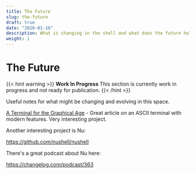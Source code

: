 ```yaml
---
title: The Future
slug: the-future
draft: true
date: "2020-01-16"
description: What is changing in the shell and what does the future hold?
weight: 1
---
```

# The Future

{{< hint warning >}}
**Work In Progress**
This section is currently work in progress and not ready for publication.
{{< /hint >}}

Useful notes for what might be changing and evolving in this space.

[A Terminal for the Graphical Age](https://medium.com/the-graphical-terminal/a-terminal-for-the-graphical-age-87ab7aaa2749) - Great article on an ASCII terminal with modern features. Very interesting project.

Another interesting project is Nu:

https://github.com/nushell/nushell

There's a great podcast about Nu here:

https://changelog.com/podcast/363
